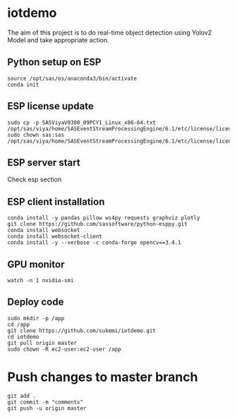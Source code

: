 # iotdemo

The aim of this project is to do real-time object detection using Yolov2 Model and take appropriate action.

## Python setup on ESP

```
source /opt/sas/os/anaconda3/bin/activate
conda init
```

## ESP license update
```
sudo cp -p SASViyaV0300_09PCY1_Linux_x86-64.txt /opt/sas/viya/home/SASEventStreamProcessingEngine/6.1/etc/license/license.txt
sudo chown sas:sas /opt/sas/viya/home/SASEventStreamProcessingEngine/6.1/etc/license/license.txt
```

## ESP server start
Check esp section

## ESP client installation

```
conda install -y pandas pillow ws4py requests graphviz plotly
git clone https://github.com/sassoftware/python-esppy.git
conda install websocket
conda install websocket-client
conda install -y --verbose -c conda-forge opencv==3.4.1
```

## GPU monitor

```
watch -n 1 nvidia-smi
```

## Deploy code

```
sudo mkdir -p /app
cd /app
git clone https://github.com/sukmmi/iotdemo.git
cd iotdemo
git pull origin master
sudo chown -R ec2-user:ec2-user /app
```

# Push changes to master branch
```
git add .
git commit -m "comments"
git push -u origin master
```
